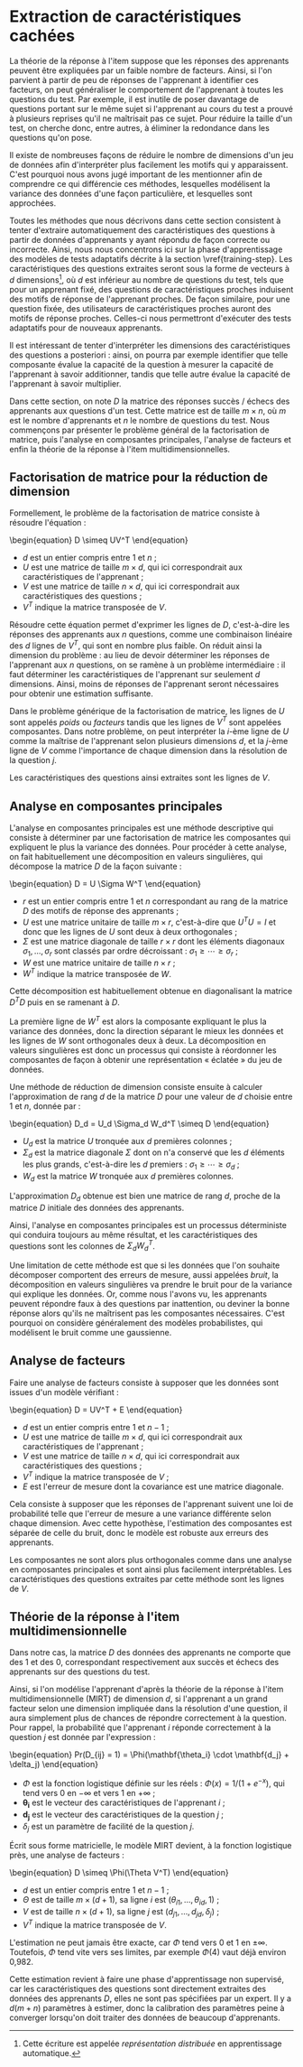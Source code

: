 # Extraction de caractéristiques cachées

La théorie de la réponse à l'item suppose que les réponses des apprenants peuvent être expliquées par un faible nombre de facteurs. Ainsi, si l'on parvient à partir de peu de réponses de l'apprenant à identifier ces facteurs, on peut généraliser le comportement de l'apprenant à toutes les questions du test. Par exemple, il est inutile de poser davantage de questions portant sur le même sujet si l'apprenant au cours du test a prouvé à plusieurs reprises qu'il ne maîtrisait pas ce sujet. Pour réduire la taille d'un test, on cherche donc, entre autres, à éliminer la redondance dans les questions qu'on pose.

Il existe de nombreuses façons de réduire le nombre de dimensions d'un jeu de données afin d'interpréter plus facilement les motifs qui y apparaissent. C'est pourquoi nous avons jugé important de les mentionner afin de comprendre ce qui différencie ces méthodes, lesquelles modélisent la variance des données d'une façon particulière, et lesquelles sont approchées.

Toutes les méthodes que nous décrivons dans cette section consistent à tenter d'extraire automatiquement des caractéristiques des questions à partir de données d'apprenants y ayant répondu de façon correcte ou incorrecte. Ainsi, nous nous concentrons ici sur la phase d'apprentissage des modèles de tests adaptatifs décrite à la section \vref{training-step}. Les caractéristiques des questions extraites seront sous la forme de vecteurs à $d$ dimensions[^1], où $d$ est inférieur au nombre de questions du test, tels que pour un apprenant fixé, des questions de caractéristiques proches induisent des motifs de réponse de l'apprenant proches. De façon similaire, pour une question fixée, des utilisateurs de caractéristiques proches auront des motifs de réponse proches. Celles-ci nous permettront d'exécuter des tests adaptatifs pour de nouveaux apprenants.

 [^1]: Cette écriture est appelée *représentation distribuée* en apprentissage automatique.

Il est intéressant de tenter d'interpréter les dimensions des caractéristiques des questions a posteriori : ainsi, on pourra par exemple identifier que telle composante évalue la capacité de la question à mesurer la capacité de l'apprenant à savoir additionner, tandis que telle autre évalue la capacité de l'apprenant à savoir multiplier.

Dans cette section, on note $D$ la matrice des réponses succès / échecs des apprenants aux questions d'un test. Cette matrice est de taille $m \times n$, où $m$ est le nombre d'apprenants et $n$ le nombre de questions du test. Nous commençons par présenter le problème général de la factorisation de matrice, puis l'analyse en composantes principales, l'analyse de facteurs et enfin la théorie de la réponse à l'item multidimensionnelles.

## Factorisation de matrice pour la réduction de dimension

Formellement, le problème de la factorisation de matrice consiste à résoudre l'équation :

\begin{equation}
D \simeq UV^T
\end{equation}

- $d$ est un entier compris entre 1 et $n$ ;
- $U$ est une matrice de taille $m \times d$, qui ici correspondrait aux caractéristiques de l'apprenant ;
- $V$ est une matrice de taille $n \times d$, qui ici correspondrait aux caractéristiques des questions ;
- $V^T$ indique la matrice transposée de $V$.

Résoudre cette équation permet d'exprimer les lignes de $D$, c'est-à-dire les réponses des apprenants aux $n$ questions, comme une combinaison linéaire des $d$ lignes de $V^T$, qui sont en nombre plus faible. On réduit ainsi la dimension du problème : au lieu de devoir déterminer les réponses de l'apprenant aux $n$ questions, on se ramène à un problème intermédiaire : il faut déterminer les caractéristiques de l'apprenant sur seulement $d$ dimensions. Ainsi, moins de réponses de l'apprenant seront nécessaires pour obtenir une estimation suffisante.

Dans le problème générique de la factorisation de matrice, les lignes de $U$ sont appelés *poids* ou *facteurs* tandis que les lignes de $V^T$ sont appelées composantes. Dans notre problème, on peut interpréter la $i$-ème ligne de $U$ comme la maîtrise de l'apprenant selon plusieurs dimensions $d$, et la $j$-ème ligne de $V$ comme l'importance de chaque dimension dans la résolution de la question $j$.

Les caractéristiques des questions ainsi extraites sont les lignes de $V$.

## Analyse en composantes principales

L'analyse en composantes principales est une méthode descriptive qui consiste à déterminer par une factorisation de matrice les composantes qui expliquent le plus la variance des données. Pour procéder à cette analyse, on fait habituellement une décomposition en valeurs singulières, qui décompose la matrice $D$ de la façon suivante :

\begin{equation}
D = U \Sigma W^T
\end{equation}

- $r$ est un entier compris entre 1 et $n$ correspondant au rang de la matrice $D$ des motifs de réponse des apprenants ;
- $U$ est une matrice unitaire de taille $m \times r$, c'est-à-dire que $U^T U = I$ et donc que les lignes de $U$ sont deux à deux orthogonales ;
- $\Sigma$ est une matrice diagonale de taille $r \times r$ dont les éléments diagonaux $\sigma_1, \ldots, \sigma_r$ sont classés par ordre décroissant : $\sigma_1 \geq \cdots \geq \sigma_r$ ;
- $W$ est une matrice unitaire de taille $n \times r$ ;
- $W^T$ indique la matrice transposée de $W$.

Cette décomposition est habituellement obtenue en diagonalisant la matrice $D^T D$ puis en se ramenant à $D$.

La première ligne de $W^T$ est alors la composante expliquant le plus la variance des données, donc la direction séparant le mieux les données et les lignes de $W$ sont orthogonales deux à deux. La décomposition en valeurs singulières est donc un processus qui consiste à réordonner les composantes de façon à obtenir une représentation « éclatée » du jeu de données.

Une méthode de réduction de dimension consiste ensuite à calculer l'approximation de rang $d$ de la matrice $D$ pour une valeur de $d$ choisie entre 1 et $n$, donnée par :

\begin{equation}
D_d = U_d \Sigma_d W_d^T \simeq D
\end{equation}

- $U_d$ est la matrice $U$ tronquée aux $d$ premières colonnes ;
- $\Sigma_d$ est la matrice diagonale $\Sigma$ dont on n'a conservé que les $d$ éléments les plus grands, c'est-à-dire les $d$ premiers : $\sigma_1 \geq \cdots \geq \sigma_d$ ;
- $W_d$ est la matrice $W$ tronquée aux $d$ premières colonnes.

L'approximation $D_d$ obtenue est bien une matrice de rang $d$, proche de la matrice $D$ initiale des données des apprenants.

Ainsi, l'analyse en composantes principales est un processus déterministe qui conduira toujours au même résultat, et les caractéristiques des questions sont les colonnes de $\Sigma_d W_d^T$.

Une limitation de cette méthode est que si les données que l'on souhaite décomposer comportent des erreurs de mesure, aussi appelées *bruit*, la décomposition en valeurs singulières va prendre le bruit pour de la variance qui explique les données. Or, comme nous l'avons vu, les apprenants peuvent répondre faux à des questions par inattention, ou deviner la bonne réponse alors qu'ils ne maîtrisent pas les composantes nécessaires. C'est pourquoi on considère généralement des modèles probabilistes, qui modélisent le bruit comme une gaussienne.

## Analyse de facteurs

Faire une analyse de facteurs consiste à supposer que les données sont issues d'un modèle vérifiant :

\begin{equation}
D = UV^T + E
\end{equation}

- $d$ est un entier compris entre 1 et $n - 1$ ;
- $U$ est une matrice de taille $m \times d$, qui ici correspondrait aux caractéristiques de l'apprenant ;
- $V$ est une matrice de taille $n \times d$, qui ici correspondrait aux caractéristiques des questions ;
- $V^T$ indique la matrice transposée de $V$ ;
- $E$ est l'erreur de mesure dont la covariance est une matrice diagonale.

Cela consiste à supposer que les réponses de l'apprenant suivent une loi de probabilité telle que l'erreur de mesure a une variance différente selon chaque dimension. Avec cette hypothèse, l'estimation des composantes est séparée de celle du bruit, donc le modèle est robuste aux erreurs des apprenants.

Les composantes ne sont alors plus orthogonales comme dans une analyse en composantes principales et sont ainsi plus facilement interprétables. Les caractéristiques des questions extraites par cette méthode sont les lignes de $V$.

## Théorie de la réponse à l'item multidimensionnelle

Dans notre cas, la matrice $D$ des données des apprenants ne comporte que des 1 et des 0, correspondant respectivement aux succès et échecs des apprenants sur des questions du test.

Ainsi, si l'on modélise l'apprenant d'après la théorie de la réponse à l'item multidimensionnelle (MIRT) de dimension $d$, si l'apprenant a un grand facteur selon une dimension impliquée dans la résolution d'une question, il aura simplement plus de chances de répondre correctement à la question. Pour rappel, la probabilité que l'apprenant $i$ réponde correctement à la question $j$ est donnée par l'expression :

\begin{equation}
Pr(D_{ij} = 1) = \Phi(\mathbf{\theta_i} \cdot \mathbf{d_j} + \delta_j)
\end{equation}

- $\Phi$ est la fonction logistique définie sur les réels : $\Phi(x) = 1/(1 + e^{-x})$, qui tend vers 0 en $-\infty$ et vers 1 en $+\infty$ ;
- $\mathbf{\theta_i}$ est le vecteur des caractéristiques de l'apprenant $i$ ;
- $\mathbf{d_j}$ est le vecteur des caractéristiques de la question $j$ ;
- $\delta_j$ est un paramètre de facilité de la question $j$.

Écrit sous forme matricielle, le modèle MIRT devient, à la fonction logistique près, une analyse de facteurs :

\begin{equation}
D \simeq \Phi(\Theta V^T)
\end{equation}

- $d$ est un entier compris entre 1 et $n - 1$ ;
- $\Theta$ est de taille $m \times (d + 1)$, sa ligne $i$ est $(\theta_{i1}, \ldots, \theta_{id}, 1)$ ;
- $V$ est de taille $n \times (d + 1)$, sa ligne $j$ est $(d_{j1}, \ldots, d_{jd}, \delta_j)$ ;
- $V^T$ indique la matrice transposée de $V$.

L'estimation ne peut jamais être exacte, car $\Phi$ tend vers 0 et 1 en $\pm \infty$. Toutefois, $\Phi$ tend vite vers ses limites, par exemple $\Phi(4)$ vaut déjà environ 0,982.

Cette estimation revient à faire une phase d'apprentissage non supervisé, car les caractéristiques des questions sont directement extraites des données des apprenants $D$, elles ne sont pas spécifiées par un expert. Il y a $d(m + n)$ paramètres à estimer, donc la calibration des paramètres peine à converger lorsqu'on doit traiter des données de beaucoup d'apprenants.
